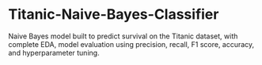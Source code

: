 # Titanic-Naive-Bayes-Classifier
Naive Bayes model built to predict survival on the Titanic dataset, with complete EDA, model evaluation using precision, recall, F1 score, accuracy, and hyperparameter tuning.
